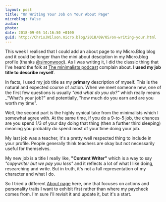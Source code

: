 ```yaml
---
layout: post
title: "On Writing Your Job on Your About Page"
microblog: false
audio: 
photo: 
date: 2018-09-05 14:16:50 +0100
guid: http://ChrisJWilson.micro.blog/2018/09/05/on-writing-your.html
---
```


This week I realised that I could add an about page to my Micro.Blog blog and it could be longer than the mini about desciption in my Micro.blog profile (thanks [@simonwood](https://micro.blog/simonwood)). As I was writing it, I did the classic thing that I've heard the folk at [The minimalists podcast](https://www.theminimalists.com/do/) complain about. **I used my job title to describe myself**. 

In facts, I used my job title as my **primary** description of myself. This is the natural and expected course of action. When we meet someone new, one of the first few questions is usually _"and what do you do?"_ which really means _"What's your job?" and potentially, "how much do you earn and are you worth my time". 

Well, the second part is the highly cynical take from the minimalists which I somewhat agree with. At the same time, if you do a 9-to-5 job, the chances are you spend 1/3 of your day doing that thing (then a further third sleeping) meaning you probably do spend most of your time doing your job.

My last job was a teacher, it's a pretty well respected thing to include in your profile. People generally think teachers are okay but not necessarily useful for themselves.

My new job is a title I really like, **"Content Writer"** which is a way to say _"copywriter but we pay you less"_ and it reflects a lot of what I like doing, researching and write. But in truth, it's not a full representation of my character and what I do. 

So I tried a different [About page](http://chrisjwilson.me/about/) here, one that focuses on actions and personality traits I want to exhibit first rather than where my paycheck comes from. I'm sure I'll revisit it and update it, but it's a start.
